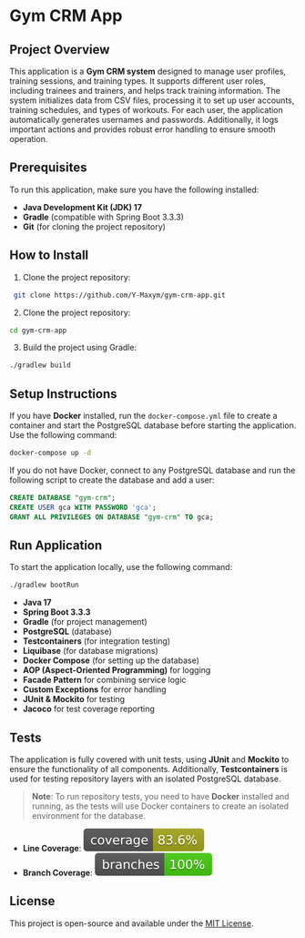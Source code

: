 ﻿# Gym CRM App

## Project Overview
This application is a **Gym CRM system** designed to manage user profiles, training sessions, and training types. It supports different user roles, including trainees and trainers, and helps track training information. The system initializes data from CSV files, processing it to set up user accounts, training schedules, and types of workouts. For each user, the application automatically generates usernames and passwords. Additionally, it logs important actions and provides robust error handling to ensure smooth operation.

## Prerequisites

To run this application, make sure you have the following installed:

- **Java Development Kit (JDK) 17**
- **Gradle** (compatible with Spring Boot 3.3.3)
- **Git** (for cloning the project repository)

## How to Install

1. Clone the project repository:
  ```bash
   git clone https://github.com/Y-Maxym/gym-crm-app.git
  ```

2. Clone the project repository:
```bash
cd gym-crm-app
```

3. Build the project using Gradle:
```bash
./gradlew build
```

## Setup Instructions

If you have **Docker** installed, run the `docker-compose.yml` file to create a container and start the PostgreSQL database before starting the application. Use the following command:

```bash
docker-compose up -d
```

If you do not have Docker, connect to any PostgreSQL database and run the following script to create the database and add a user:
```sql
CREATE DATABASE "gym-crm";
CREATE USER gca WITH PASSWORD 'gca';
GRANT ALL PRIVILEGES ON DATABASE "gym-crm" TO gca;
```

## Run Application

To start the application locally, use the following command:
```bash
./gradlew bootRun
```

- **Java 17**
- **Spring Boot 3.3.3**
- **Gradle** (for project management)
- **PostgreSQL** (database)
- **Testcontainers** (for integration testing)
- **Liquibase** (for database migrations)
- **Docker Compose** (for setting up the database)
- **AOP (Aspect-Oriented Programming)** for logging
- **Facade Pattern** for combining service logic
- **Custom Exceptions** for error handling
- **JUnit & Mockito** for testing
- **Jacoco** for test coverage reporting

## Tests

The application is fully covered with unit tests, using **JUnit** and **Mockito** to ensure the functionality of all components. Additionally, **Testcontainers** is used for testing repository layers with an isolated PostgreSQL database.

> **Note**: To run repository tests, you need to have **Docker** installed and running, as the tests will use Docker containers to create an isolated environment for the database.

- **Line Coverage**: ![Coverage](.github/badges/jacoco.svg)
- **Branch Coverage**: ![Branches](.github/badges/branches.svg)

## License
This project is open-source and available under the [MIT License](LICENSE).